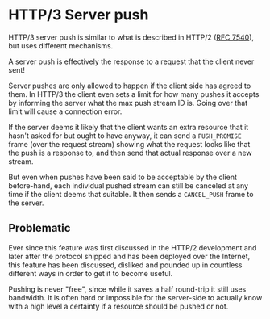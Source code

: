 # HTTP/3 Server push

HTTP/3 server push is similar to what is described in HTTP/2 ([RFC
7540](https://httpwg.org/specs/rfc7540.html)), but uses different mechanisms.

A server push is effectively the response to a request that the client never
sent!

Server pushes are only allowed to happen if the client side has agreed to
them. In HTTP/3 the client even sets a limit for how many pushes it accepts
by informing the server what the max push stream ID is. Going over that limit
will cause a connection error.

If the server deems it likely that the client wants an extra resource that it
hasn't asked for but ought to have anyway, it can send a `PUSH_PROMISE` frame
(over the request stream) showing what the request looks like that the push is
a response to, and then send that actual response over a new stream.

But even when pushes have been said to be acceptable by the client
before-hand, each individual pushed stream can still be canceled at any time
if the client deems that suitable. It then sends a `CANCEL_PUSH` frame to the
server.

## Problematic

Ever since this feature was first discussed in the HTTP/2 development and
later after the protocol shipped and has been deployed over the Internet, this
feature has been discussed, disliked and pounded up in countless different
ways in order to get it to become useful.

Pushing is never "free", since while it saves a half round-trip it still uses
bandwidth. It is often hard or impossible for the server-side to actually know
with a high level a certainty if a resource should be pushed or not.
